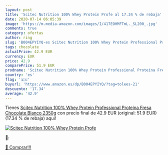```yaml
---
layout: post
title: 'Scitec Nutrition 100% Whey Protein Profe al 17.34 % de rebaja'
date: 2020-07-14 06:05:39
image: 'https://m.media-amazon.com/images/I/417EOHMFTmL._SL200_.jpg'
comments: true
category: ofertas
author: ring
slug: 'B004EPYIYQ-es Scitec Nutrition 100% Whey Protein Professional Proteína...'
tags: chocolate
actualPrice: 42.9 EUR
currency: EUR
price: 42.9
comparePrice: 51.9 EUR
prodname: 'Scitec Nutrition 100% Whey Protein Professional Proteína Fresa Chocolate Blanco 2350g'
country: 'es'
flag: '🇪🇸'
buyurl: 'https://www.amazon.es/dp/B004EPYIYQ/?tag=tolees-21'
descuento: '17.34'
average: '42.9'
---
```


Tienes [Scitec Nutrition 100% Whey Protein Professional Proteína Fresa Chocolate Blanco 2350g](https://www.amazon.es/dp/B004EPYIYQ/?tag=tolees-21) con precio final de  42.9 EUR (original: 51.9 EUR) (17.34 %  de rebaja) aqui!

[![Scitec Nutrition 100% Whey Protein Profe](https://m.media-amazon.com/images/I/417EOHMFTmL._SL200_.jpg)](https://www.amazon.es/dp/B004EPYIYQ/?tag=tolees-21)

🔎:


[🛒 Comprar!!!](https://www.amazon.es/dp/B004EPYIYQ/?tag=tolees-21)
